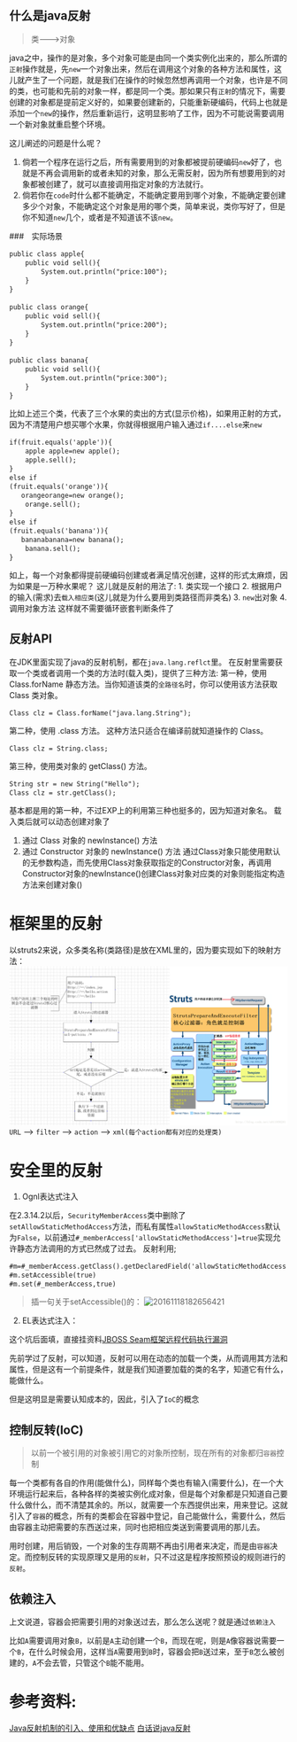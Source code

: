## 什么是java反射
> 类--->对象

java之中，操作的是对象，多个对象可能是由同一个类实例化出来的，那么所谓的`正射`操作就是，先`new`一个对象出来，然后在调用这个对象的各种方法和属性，这儿就产生了一个问题，就是我们在操作的时候忽然想再调用一个对象，也许是不同的类，也可能和先前的对象一样，都是同一个类。那如果只有`正射`的情况下，需要创建的对象都是提前定义好的，如果要创建新的，只能重新硬编码，代码上也就是添加一个`new`的操作，然后重新运行，这明显影响了工作，因为不可能说需要调用一个新对象就重启整个环境。

这儿阐述的问题是什么呢？
1. 倘若一个程序在运行之后，所有需要用到的对象都被提前硬编码`new`好了，也就是不再会调用新的或者未知的对象，那么无需反射，因为所有想要用到的对象都被创建了，就可以直接调用指定对象的方法就行。
2. 倘若你在`code`时什么都不能确定，不能确定要用到哪个对象，不能确定要创建多少个对象，不能确定这个对象是用的哪个类，简单来说，类你写好了，但是你不知道`new`几个，或者是不知道该不该`new`。

###　实际场景
```
public class apple{
    public void sell(){
        System.out.println("price:100");
    }
}

public class orange{
    public void sell(){
        System.out.println("price:200");
    }
}

public class banana{
    public void sell(){
        System.out.println("price:300");
    }
}
```
比如上述三个类，代表了三个水果的卖出的方式(显示价格)，如果用正射的方式，因为不清楚用户想买哪个水果，你就得根据用户输入通过`if....else`来`new`
```
if(fruit.equals('apple')){
    apple apple=new apple();
    apple.sell();
}
else if
(fruit.equals('orange')){
   orangeorange=new orange();
    orange.sell();
}
else if
(fruit.equals('banana')){
   bananabanana=new banana();
    banana.sell();
}
```
如上，每一个对象都得提前硬编码创建或者满足情况创建，这样的形式太麻烦，因为如果是一万种水果呢？
这儿就是反射的用法了:
    1. 类实现一个接口
    2. 根据用户的输入(需求)去`载入相应类`(这儿就是为什么要用到类路径而非类名)
    3. `new`出对象
    4. 调用对象方法
这样就不需要循环嵌套判断条件了

## 反射API
在JDK里面实现了java的反射机制，都在`java.lang.reflct`里。
在反射里需要获取一个类或者调用一个类的方法时(载入类)，提供了三种方法:
第一种，使用 Class.forName 静态方法。当你知道该类的`全路径名`时，你可以使用该方法获取 Class 类对象。
```
Class clz = Class.forName("java.lang.String");
```
第二种，使用 .class 方法。
这种方法只适合在编译前就知道操作的 Class。
```
Class clz = String.class;
```
第三种，使用类对象的 getClass() 方法。
```
String str = new String("Hello");
Class clz = str.getClass();
```
基本都是用的第一种，不过EXP上的利用第三种也挺多的，因为知道对象名。
载入类后就可以动态创建对象了
1. 通过 Class 对象的 newInstance() 方法
2. 通过 Constructor 对象的 newInstance() 方法
通过Class对象只能使用默认的无参数构造，而先使用Class对象获取指定的Constructor对象，再调用Constructor对象的newInstance()创建Class对象对应类的对象则能指定构造方法来创建对象()
# 框架里的反射
以struts2来说，众多类名称(类路径)是放在XML里的，因为要实现如下的映射方法：
![è¿éåå¾çæè¿°](README_files/4a1befa2-dd43-41ea-9847-03dfce671a45.png)
  `URL` --> `filter` --> `action` --> `xml(每个action都有对应的处理类)`

# 安全里的反射
1. Ognl表达式注入

在2.3.14.2以后，`SecurityMemberAccess`类中删除了`setAllowStaticMethodAccess`方法，而私有属性`allowStaticMethodAccess`默认为`False`，以前通过`#_memberAccess['allowStaticMethodAccess']=true`实现允许静态方法调用的方式已然成了过去。
反射利用;
```
#m=#_memberAccess.getClass().getDeclaredField('allowStaticMethodAccess')
#m.setAccessible(true)
#m.set(#_memberAccess,true)
```
> 插一句关于setAccessible()的：
![20161118182656421](https://img-blog.csdn.net/20161118182656421)

2. EL表达式注入：

这个坑后面填，直接挂资料[JBOSS Seam框架远程代码执行漏洞](http://www.voidcn.com/article/p-ohiqbrje-sh.html)


先前学过了反射，可以知道，反射可以用在动态的加载一个类，从而调用其方法和属性，但是这有一个前提条件，就是我们知道要加载的类的名字，知道它有什么，能做什么。

但是这明显是需要认知成本的，因此，引入了`IoC`的概念


## 控制反转(IoC)

> 以前一个被引用的对象被引用它的对象所控制，现在所有的对象都归`容器`控制



每一个类都有各自的作用(能做什么)，同样每个类也有输入(需要什么)，在一个大环境运行起来后，各种各样的类被实例化成对象，但是每个对象都是只知道自己要什么做什么，而不清楚其余的。所以，就需要一个东西提供出来，用来登记。这就引入了`容器`的概念，所有的类都会在容器中登记，自己能做什么，需要什么，然后由容器主动把需要的东西送过来，同时也把相应类送到需要调用的那儿去。



用时创建，用后销毁，一个对象的生存周期不再由引用者来决定，而是由`容器`决定。而控制反转的实现原理又是用的`反射`，只不过这是程序按照预设的规则进行的`反射`。



## 依赖注入

上文说道，容器会把需要引用的对象送过去，那么怎么送呢？就是通过`依赖注入`

比如`A`需要调用对象`B`，以前是`A`主动创建一个`B`，而现在呢，则是`A`像容器说需要一个`B`，在什么时候会用，这样当`A`需要用到`B`时，容器会把`B`送过来，至于`B`怎么被创建的，`A`不会去管，只管这个`B`能不能用。

# 参考资料:
[Java反射机制的引入、使用和优缺点](https://blog.csdn.net/Elias94/article/details/80361035)
[白话说java反射](https://www.cnblogs.com/chanshuyi/p/head_first_of_reflection.html)
